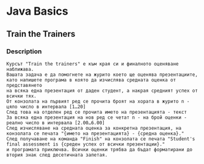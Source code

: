 # Java Basics

## Train the Trainers

### Description
    Курсът "Train the trainers" е към края си и финалното оценяване наближава.
    Вашата задача е да помогнете на журито което ще оценява презентациите,
    като напишете програма в която да изчислява средната оценка от представянето 
    на всяка една презентация от даден студент, а накрая средният успех от всички тях. 
    От конзолата на първият ред се прочита броят на хората в журито n - цяло число в интервала [1…20] 
    След това на отделен ред се прочита името на презентацията - текст 
    За всяка една презентация на нов ред се четат n - на брой оценки - реално число в интервала [2.00…6.00] 
    След изчисляване на средната оценка за конкретна презентация, на конзолата се печата "{името на презентацията} - {средна оценка}." 
    След получаване на команда "Finish" на конзолата се печата "Student's final assessment is {среден успех от всички презентации}."
    и програмата приключва. Всички оценки трябва да бъдат форматирани до втория знак след десетичната запетая.